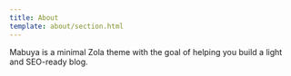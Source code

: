 ```yaml
---
title: About
template: about/section.html
---
```


Mabuya is a minimal Zola theme with the goal of helping you build a light and SEO-ready blog.
